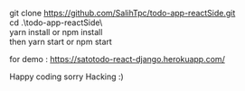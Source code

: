 git clone https://github.com/SalihTpc/todo-app-reactSide.git <br>
cd .\todo-app-reactSide\ <br>
yarn install or npm install <br>
then yarn start or npm start <br>

for demo : https://satotodo-react-django.herokuapp.com/<br>

Happy coding sorry Hacking :)
